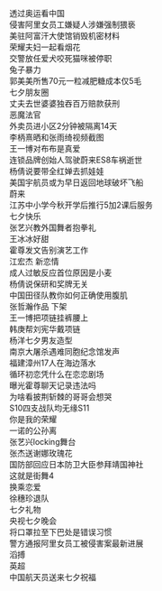 透过奥运看中国  
侵害阿里女员工嫌疑人涉嫌强制猥亵  
美驻阿富汗大使馆销毁机密材料  
荣耀夫妇一起看烟花  
交警放任爱犬咬死猫咪被停职  
兔子暴力  
郭美美所售70元一粒减肥糖成本仅5毛  
七夕朋友圈  
丈夫去世婆婆独吞百万赔款获刑  
恶魔法官  
外卖员进小区2分钟被隔离14天  
李柄熹晒和张雨绮视频截图  
王一博对布布是真爱  
连锁品牌创始人驾驶蔚来ES8车祸逝世  
杨倩说要带全红婵去抓娃娃  
美国宇航员或为早日返回地球破坏飞船  
蔚来  
江苏中小学今秋开学后推行5加2课后服务  
七夕快乐  
张艺兴教外国舞者抱拳礼  
王冰冰好甜  
霍尊发文告别演艺工作  
江宏杰 新恋情  
成人过敏反应首位原因是小麦  
杨倩说保研和奖牌无关  
中国田径队教你如何正确使用腹肌  
张哲瀚作品 下架  
王一博把项链挂裤腰上  
韩庚帮刘宪华戴项链  
杨洋七夕男友造型  
南京大屠杀遇难同胞纪念馆发声  
福建漳州17人在海边落水  
循环初恋凭什么在恋恋剧场  
曝光霍尊聊天记录违法吗  
为啥看披荆斩棘的哥哥会想哭  
S10四支战队均无缘S11  
你是我的荣耀  
一诺的公孙离  
张艺兴locking舞台  
张杰送谢娜玫瑰花  
国防部回应日本防卫大臣参拜靖国神社  
这就是街舞4  
换乘恋爱  
徐穗珍退队  
七夕礼物  
央视七夕晚会  
将口罩拉至下巴处是错误习惯  
警方通报阿里女员工被侵害案最新进展  
滔搏  
英超  
中国航天员送来七夕祝福  
